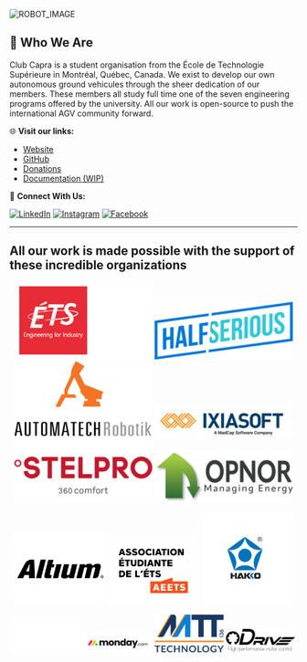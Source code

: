 ![ROBOT_IMAGE](/profile/images/Capra-Markhor.png)

## 📌 Who We Are

Club Capra is a student organisation from the École de Technologie Supérieure in Montréal, Québec, Canada. We exist to develop our own autonomous ground vehicules through the sheer dedication of our members. These members all study full time one of the seven engineering programs offered by the university. All our work is open-source to push the international AGV community forward.

🌐 **Visit our links:**
- [Website](https://www.clubcapra.com)
- [GitHub](https://github.com/clubcapra/)
- [Donations](https://www.jedonneenligne.org/fdets/campagne/ets/challenges/view/f791fb6f-64a5-4786-b3bf-a33d7aeaac4c)
- [Documentation (WIP)](https://wiki.capra.etsmtl.ca/)

🔗 **Connect With Us:**

[![LinkedIn](https://img.shields.io/badge/LinkedIn-0077B5?style=for-the-badge&logo=linkedin&logoColor=white)](https://www.linkedin.com/company/club-capra/)
[![Instagram](https://img.shields.io/badge/Instagram-E4405F?style=for-the-badge&logo=instagram&logoColor=white)](https://www.instagram.com/capra_ets/)
[![Facebook](https://img.shields.io/badge/Facebook-1877F2?style=for-the-badge&logo=facebook&logoColor=white)](https://www.facebook.com/clubcapra/)

---

## All our work is made possible with the support of these incredible organizations
<!--Gold sponsors -->
<p align="center">
  <img src="/profile/commanditaires/Logo_ETS_TypoBlanche_D_EN.png" alt="ÉTS" style="width: 48%;">
  <img src="/profile/commanditaires/HS_logo_couleur.png" alt="HalfSerious" style="width: 48%;">
  <img src="/profile/commanditaires/automatech.png" alt="Automatech" style="width: 48%;">
  <img src="/profile/commanditaires/IXIASOFT.jpg" alt="IXIASOFT" style="width: 48%;">
  <img src="/profile/commanditaires/stelpro.png" alt="Stelpro" style="width: 48%;">
  <img src="/profile/commanditaires/opnor.png" alt="Stelpro" style="width: 48%;">
</p>
<!--Silver sponsors -->
<p align="center">
  <img src="/profile/commanditaires/altium.svg" alt="Altium" style="width: 32%;">
  <img src="/profile/commanditaires/aeets.svg" alt="aeets" style="width: 32%;">
  <img src="/profile/commanditaires/hakko.png" alt="hakko" style="width: 32%;">
</p>
<!--Bronze sponsors -->
<p align="center">
  <img src="/profile/commanditaires/golabo.png" alt="GoLabo" style="width: 24%;">
  <img src="/profile/commanditaires/monday.png" alt="monday" style="width: 24%;">
  <img src="/profile/commanditaires/mtt.png" alt="MTT" style="width: 24%;">
  <img src="/profile/commanditaires/Odrive.png" alt="Odrive" style="width: 24%;">
</p>

<!--<img src="/profile/commanditaires/altium.svg" width="200" height"100"> -->
